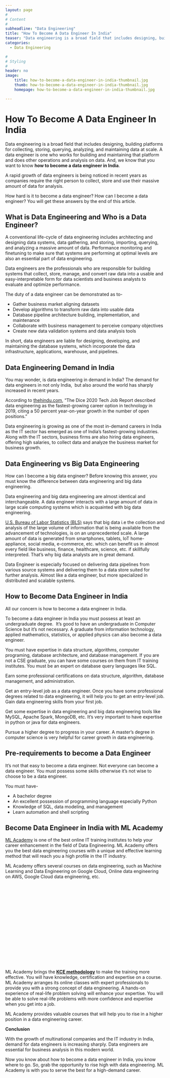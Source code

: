 ```yaml
---
layout: page
#
# Content
#
subheadline: "Data Engineering"
title: "How To Become A Data Engineer In India"
teaser: "Data engineering is a broad field that includes designing, building platforms for collecting, storing, querying, analyzing, and maintaining data at scale. A data engineer is one who works for building and maintaining that platform and does other operations and analysis on data. And, we know that you want to know **how to become a data engineer in India**.A rapid growth of d"
categories:
  - Data Engineering

#
# Styling
#
header: no
image:
    title: how-to-become-a-data-engineer-in-india-thumbnail.jpg
    thumb: how-to-become-a-data-engineer-in-india-thumbnail.jpg
    homepage: how-to-become-a-data-engineer-in-india-thumbnail.jpg

---
```


# How To Become A Data Engineer In India

Data engineering is a broad field that includes designing, building platforms for collecting, storing, querying, analyzing, and maintaining data at scale. A data engineer is one who works for building and maintaining that platform and does other operations and analysis on data. And, we know that you want to know **how to become a data engineer in India**.


A rapid growth of data engineers is being noticed in recent years as companies require the right person to collect, store and use their massive amount of data for analysis. 


How hard is it to become a data engineer? How can I become a data engineer? You will get these answers by the end of this article.


**What is Data Engineering and Who is a Data Engineer?**
--------------------------------------------------------


A conventional life-cycle of data engineering includes architecting and designing data systems, data gathering, and storing, importing, querying, and analyzing a massive amount of data. Performance monitoring and finetuning to make sure that systems are performing at optimal levels are also an essential part of data engineering.  


Data engineers are the professionals who are responsible for building systems that collect, store, manage, and convert raw data into a usable and easy-interpretable form for data scientists and business analysts to evaluate and optimize performance.


The duty of a data engineer can be demonstrated as to-


* Gather business market aligning datasets
* Develop algorithms to transform raw data into usable data
* Database pipeline architecture building, implementation, and maintenance
* Collaborate with business management to perceive company objectives
* Create new data validation systems and data analysis tools


In short, data engineers are liable for designing, developing, and maintaining the database systems, which incorporate the data infrastructure, applications, warehouse, and pipelines.


**Data Engineering Demand in India**
------------------------------------


You may wonder, is data engineering in demand in India? The demand for data engineers in not only India,  but also around the world has sharply increased in recent years.


According to [thehindu.com](https://www.thehindu.com/education/careers/data-engineering-in-focus/article34885337.ece), “The Dice 2020 Tech Job Report described data engineering as the fastest-growing career option in technology in 2019, citing a 50 percent year-on-year growth in the number of open positions.”


Data engineering is growing as one of the most in-demand careers in India as the IT sector has emerged as one of India’s fastest-growing industries. Along with the IT sectors, business firms are also hiring data engineers, offering high salaries, to collect data and analyze the business market for business growth.


**Data Engineering vs Big Data Engineering**
--------------------------------------------


How can I become a big data engineer? Before knowing this answer, you must know the difference between data engineering and big data engineering.


Data engineering and big data engineering are almost identical and interchangeable. A data engineer interacts with a large amount of data in large scale computing systems which is acquainted with big data engineering.


[U.S. Bureau of Labor Statistics (BLS)](https://www.bls.gov/opub/btn/volume-7/big-data-adds-up.htm) says that big data i.e the collection and analysis of the large volume of information that is being available from the advancement of technologies, is on an unprecedented scale. A large amount of data is generated from smartphones, tablets, IoT home-appliance, social media, e-commerce, etc. which can benefit us in almost every field like business, finance, healthcare, science, etc. if skillfully interpreted. That’s why big data analysts are in great demand.


Data Engineer is especially focused on delivering data pipelines from various source systems and delivering them to a data store suited for further analysis. Almost like a data engineer, but more specialized in distributed and scalable systems. 


**How to Become Data Engineer in India**
----------------------------------------


All our concern is how to become a data engineer in India. 


To become a data engineer in India you must possess at least an undergraduate degree.  It’s good to have an undergraduate in Computer Science but it’s not necessary. A graduate from information technology, applied mathematics, statistics, or applied physics can also become a data engineer.


You must have expertise in data structure, algorithms, computer programing, database architecture, and database management. If you are not a CSE graduate, you can have some courses on them from IT training institutes. You must be an expert on database query languages like SQL.


Earn some professional certifications on data structure, algorithm, database management, and administration.


Get an entry-level job as a data engineer. Once you have some professional degrees related to data engineering, it will help you to get an entry-level job. Gain data engineering skills from your first job.


Get some expertise in data engineering and big data engineering tools like MySQL, Apache Spark, MongoDB, etc. It’s very important to have expertise in python or java for data engineers.


Pursue a higher degree to progress in your career. A master’s degree in computer science is very helpful for career growth in data engineering.


**Pre-requirements to become a Data Engineer**
----------------------------------------------


It’s not that easy to become a data engineer. Not everyone can become a data engineer. You must possess some skills otherwise it’s not wise to choose to be a data engineer.


You must have-


* A bachelor degree
* An excellent possession of programming language especially Python
* Knowledge of SQL, data modeling, and management
* Learn automation and shell scripting


**Become Data Engineer in India with ML Academy**
-------------------------------------------------


[ML Academy](https://mlacademy.io/course/) is one of the best online IT training institutes to help your career enhancement in the field of Data Engineering. ML Academy offers you the best data engineering courses with a unique and effective learning method that will reach you a high profile in the IT industry.


ML Academy offers several courses on data engineering, such as Machine Learning and Data Engineering on Google Cloud, Online data engineering on AWS, Google Cloud data engineering, etc.


![KCE Framework](data:image/svg+xml,%3Csvg%20xmlns='http://www.w3.org/2000/svg'%20viewBox='0%200%201024%20547'%3E%3C/svg%3E)
ML Academy brings the **[KCE methodology](https://mlacademy.io/kce-process/)** to make the training more effective. You will have knowledge, certification and expertise on a course. ML Academy arranges its online classes with expert professionals to provide you with a strong concept of data engineering. A hands-on experience of real-life problem solving will enhance your expertise. You will be able to solve real-life problems with more confidence and expertise when you get into a job. 


ML Academy provides valuable courses that will help you to rise in a higher position in a data engineering career.


**Conclusion**


With the growth of multinational companies and the IT industry in India, demand for data engineers is increasing sharply. Data engineers are essential for business analysis in this modern world. 


Now you know about how to become a data engineer in India, you know where to go. So, grab the opportunity to rise high with data engineering. ML Academy is with you to serve the best for a high-demand career.


